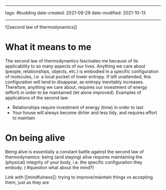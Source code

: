 ___
tags: #budding 
date-created: 2021-09-29
date-modified: 2021-10-13
___

![[second law of thermodynamics]]

# What it means to me
The second law of thermodynamics fascinates me because of its applicability to so many aspects of our lives.
Anything we care about (people, relationships, objects, etc.) is embodied in a specific configuration of molecules, i.e. a local pocket of lower entropy. If left unattended, this configuration will tend to disappear, as entropy inevitably increases.
Therefore, anything we care about, requires our investment of energy (effort) in order to be maintained (let alone improved).
Examples of applications of the second law:
- Relationships require investment of energy (time) in order to last
- Your house will always become dirtier and less tidy, and requires effort to maintain

# On being alive
Being alive is essentially a constant battle against the second law of thermodynamics: being (and staying) alive requires maintaining the (physical) integrity of your body, i.e. the specific configuration they embody. ( #question what about the mind?)


Link with [[mindfulness]]: trying to improve/maintain things vs accepting them, just as they are
